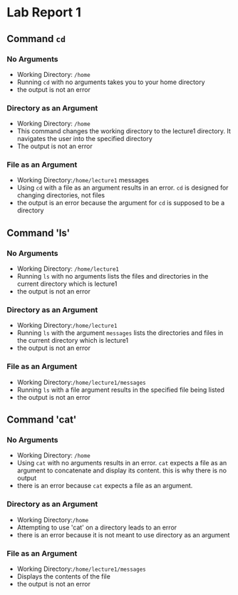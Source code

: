 # Lab Report 1
## Command `cd`
### No Arguments 
* Working Directory: `/home`
* Running `cd` with no arguments takes you to your home directory
* the output is not an error
### Directory as an Argument
* Working Directory: `/home`
* This command changes the working directory to the lecture1 directory. It navigates the user into the specified directory
* The output is not an error
### File as an Argument
* Working Directory:`/home/lecture1` messages
* Using `cd` with a file as an argument results in an error. `cd` is designed for changing directories, not files
* the output is an error because the argument for `cd` is supposed to be a directory
## Command 'ls'
### No Arguments
* Working Directory: `/home/lecture1`
* Running `ls` with no arguments lists the files and directories in the current directory which is lecture1
* the output is not an error
### Directory as an Argument
* Working Directory:`/home/lecture1`
* Running `ls` with the argument `messages` lists the directories and files in the current directory which is lecture1
* the output is not an error
### File as an Argument
* Working Directory:`/home/lecture1/messages`
* Running `ls` with a file argument results in the specified file being listed
* the output is not an error
## Command 'cat'
### No Arguments
* Working Directory: `/home`
* Using `cat` with no arguments results in an error. `cat` expects a file as an argument to concatenate and display its content. this is why there is no output
* there is an error because `cat` expects a file as an argument.
### Directory as an Argument
* Working Directory:`/home`
* Attempting to use 'cat' on a directory leads to an error
* there is an error because it is not meant to use directory as an argument
### File as an Argument
* Working Directory:`/home/lecture1/messages`
* Displays the contents of the file
* the output is not an error
